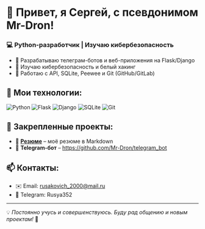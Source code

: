 # 👋 Привет, я Сергей, с псевдонимом Mr-Dron!

### 💻 Python-разработчик | Изучаю кибербезопасность

- 🔹 Разрабатываю телеграм-ботов и веб-приложения на Flask/Django
- 🔹 Изучаю кибербезопасность и белый хакинг
- 🔹 Работаю с API, SQLite, Peewee и Git (GitHub/GitLab)

## 🚀 Мои технологии:

![Python](https://img.shields.io/badge/Python-3776AB?style=for-the-badge&logo=python&logoColor=white)
![Flask](https://img.shields.io/badge/Flask-000000?style=for-the-badge&logo=flask&logoColor=white)
![Django](https://img.shields.io/badge/Django-092E20?style=for-the-badge&logo=django&logoColor=white)
![SQLite](https://img.shields.io/badge/SQLite-003B57?style=for-the-badge&logo=sqlite&logoColor=white)
![Git](https://img.shields.io/badge/Git-F05032?style=for-the-badge&logo=git&logoColor=white)

## 📌 Закрепленные проекты:

- 🔹 [**Резюме**](https://github.com/Mr-Dron/resume) – моё резюме в Markdown
- 🔹 **Telegram-бот** – https://github.com/Mr-Dron/telegram_bot
## 📫 Контакты:
- ✉️ Email: rusakovich_2000@mail.ru
- 💬 Telegram: Rusya352

---
💡 *Постоянно учусь и совершенствуюсь. Буду рад общению и новым проектам!* 🚀
